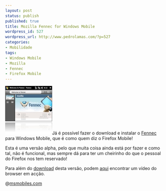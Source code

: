 ```yaml
---
layout: post
status: publish
published: true
title: Mozilla Fennec for Windows Mobile
wordpress_id: 527
wordpress_url: http://www.pedrolamas.com/?p=527
categories:
- Mobilidade
tags:
- Windows Mobile
- Mozilla
- Fennec
- Firefox Mobile
---
```

[![Fennec for Windows Mobile](/wp-content/uploads/2008/10/fennec-for-windows-mobile.jpg "Fennec for Windows Mobile")](http://msmobiles.com/news.php/8000.html)Já é possível fazer o download e instalar o [Fennec](/tag/fennec/) para Windows Mobile, que é como quem diz o Firefox Mobile!

Esta é uma versão alpha, pelo que muita coisa ainda está por fazer e como tal, não é funcional, mas sempre dá para ter um cheirinho do que o pessoal do Firefox nos tem reservado!

Para além do [download](http://msmobiles.com/fennec/) desta versão, podem [aqui](http://pocketnow.com/index.php?a=portal_detail&t=news&id=6741) encontrar um vídeo do browser em acção.

@[msmobiles.com](http://msmobiles.com/news.php/8000.html)
